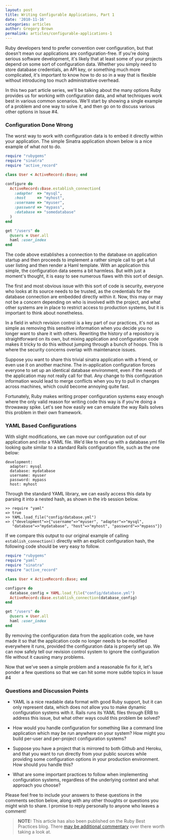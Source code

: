 ```yaml
---
layout: post
title: Writing Configurable Applications, Part 1
date: '2010-11-16'
categories: articles
author: Gregory Brown
permalink: articles/configurable-applications-1
---
```


Ruby developers tend to prefer convention over configuration, but that doesn't mean our applications are configuration-free.  If you're doing serious software development, it's likely that at least some of your projects depend on some sort of configuration data. Whether you simply need to store database credentials, an API key, or something much more complicated, it's important to know how to do so in a way that is flexible without introducing too much administrative overhead.

In this two part article series, we'll be talking about the many options Ruby provides us for working with configuration data, and what techniques work best in various common scenarios. We'll start by showing a single example of a problem and one way to solve it, and then go on to discuss various other options in Issue #4.

### Configuration Done Wrong

The worst way to work with configuration data is to embed it directly within your application. The simple Sinatra application shown below is a nice example of what *not* to do.

```ruby
require "rubygems"
require "sinatra"
require "active_record"

class User < ActiveRecord::Base; end

configure do
  ActiveRecord::Base.establish_connection(
    :adapter  => "mysql",
    :host     => "myhost",
    :username => "myuser",
    :password => "mypass",
    :database => "somedatabase"
  )
end

get "/users" do
  @users = User.all
  haml :user_index
end
```

The code above establishes a connection to the database on application startup and then proceeds to implement a rather simple call to get a full user listing and then render a Haml template. With an application this simple, the configuration data seems a bit harmless. But with just a moment's thought, it is easy to see numerous flaws with this sort of design.

The first and most obvious issue with this sort of code is security, everyone who looks at its source needs to be trusted, as the credentials for the database connection are embedded directly within it. Now, this may or may not be a concern depending on who is involved with the project, and what other systems are in place to restrict access to production systems, but it is important to think about nonetheless.

In a field in which revision control is a key part of our practices, it's not as simple as removing this sensitive information when you decide you no longer want to share it with others. Rewriting the history of a repository is straightforward on its own, but mixing application and configuration code makes it tricky to do this without jumping through a bunch of hoops. This is where the security concerns overlap with maintenance issues.

Suppose you want to share this trivial sinatra application with a friend, or even use it on another machine. The in-application configuration forces everyone to set up an identical database environment, even if the needs of the application may not really call for that. Any change to this configuration information would lead to merge conflicts when you try to pull in changes across machines, which could become annoying quite fast.

Fortunately, Ruby makes writing proper configuration systems easy enough where the only valid reason for writing code this way is if you're doing a throwaway spike. Let's see how easily we can emulate the way Rails solves this problem in their own framework.

### YAML Based Configurations

With slight modifications, we can move our configuration out of our application and into a YAML file. We'd like to end up with a database.yml file looking quite similar to a standard Rails configuration file, such as the one below:

```
development:
  adapter: mysql
  database: mydatabase
  username: myuser
  password: mypass
  host: myhost
```

Through the standard YAML library, we can easily access this data by parsing it into a nested hash, as shown in the irb session below.

```
>> require "yaml"
=> true
>> YAML.load_file("config/database.yml")
=> {"development"=>{"username"=>"myuser", "adapter"=>"mysql", 
   "database"=>"mydatabase", "host"=>"myhost", "password"=>"mypass"}}
```

If we compare this output to our original example of calling `establish_connection()` directly with an explicit configuration hash, the following code should be very easy to follow.

```ruby
require "rubygems"
require "yaml"
require "sinatra"
require "active_record"

class User < ActiveRecord::Base; end

configure do
  database_config = YAML.load_file("config/database.yml")
  ActiveRecord::Base.establish_connection(database_config)
end

get "/users" do
  @users = User.all
  haml :user_index
end
```

By removing the configuration data from the application code, we have made it so that the application code no longer needs to be modified everywhere it runs, provided the configuration data is properly set up. We can now safely tell our revision control system to ignore the configuration file without it causing many problems.

Now that we've seen a simple problem and a reasonable fix for it, let's ponder a few questions so that we can hit some more subtle topics in Issue #4

### Questions and Discussion Points

* YAML is a nice readable data format with good Ruby support, but it can only represent data, which does not allow you to make dynamic configuration systems with it. Rails runs its YAML files through ERB to address this issue, but what other ways could this problem be solved?

* How would you handle configuration for something like a command line application which may be run anywhere on your system? How might you build per-user and per-project configuration systems?

* Suppose you have a project that is mirrored to both Github and Heroku, and that you want to run directly from your public sources while providing some configuration options in your production environment. How should you handle this?

* What are some important practices to follow when implementing configuration systems, regardless of the underlying context and what approach you choose?

Please feel free to include your answers to these questions in the comments section below, along with any other thoughts or questions you might wish to share. I promise to reply personally to anyone who leaves a comment!
  
> **NOTE:** This article has also been published on the Ruby Best Practices blog. There [may be additional commentary](http://blog.rubybestpractices.com/posts/gregory/032-issue-3-configurable.html#disqus_thread) 
over there worth taking a look at.
